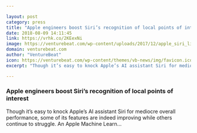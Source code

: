 ```yaml
---

layout: post
category: press
title: "Apple engineers boost Siri’s recognition of local points of interest"
date: 2018-08-09 14:11:45
link: https://vrhk.co/2KEexNi
image: https://venturebeat.com/wp-content/uploads/2017/12/apple_siri_listen.png?fit=1200%2C600&strip=all
domain: venturebeat.com
author: "VentureBeat"
icon: https://venturebeat.com/wp-content/themes/vb-news/img/favicon.ico
excerpt: "Though it’s easy to knock Apple’s AI assistant Siri for mediocre overall performance, some of its features are indeed improving while others continue to struggle. An Apple Machine Learn…"

---
```


### Apple engineers boost Siri’s recognition of local points of interest

Though it’s easy to knock Apple’s AI assistant Siri for mediocre overall performance, some of its features are indeed improving while others continue to struggle. An Apple Machine Learn…